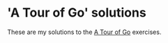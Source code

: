 # 'A Tour of Go' solutions

These are my solutions to the [A Tour of Go](https://tour.golang.org/list "A Tour of Go") exercises.
